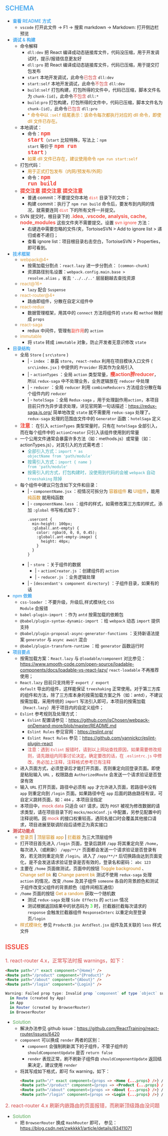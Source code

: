 ## <span style="font-weight: 600; color: #49a9ee">SCHEMA</span>
- <span style="font-weight: 600; color: #49a9ee">查看 README 方式</span>
  * <code>vscode</code> 打开此文件 -> F1 -> 搜索 markdown -> Markdown: 打开侧边栏预览
- <span style="font-weight: 600; color: #49a9ee">调试 & 构建</span>
  * 命令解释
    * <code>dll:dev</code> 把 React 编译成动态链接库文件，代码没压缩，用于开发调试时，提示/报错信息更友好
    * <code>dll:pro</code> 把 React 编译成动态链接库文件，代码已压缩，用于提交打包发布
    * <code>start</code> 本地开发调试，此命令<span style="color: #d24949">已包含</span> <code>dll:dev</code>
    * <code>start:self</code> 本地开发调试，此命令<span style="color: #d24949">不包含</span> <code>dll:dev</code>
    * <code>build:self</code> 打包构建，打包所得的文件中，代码已压缩，脚本文件名为 <code>chunk-[id]</code>，此命令<span style="color: #d24949">不包含</span> <code>dll:*</code>
    * <code>build:pro</code> 打包构建，打包所得的文件中，代码已压缩，脚本文件名为 <code>chunk-[id]</code>，此命令<span style="color: #d24949">已包含</span> <code>dll:pro</code>
    * <span style="color: #ce8512">* 命令中以 <code>:self</code> 结尾表示：该命令每次都执行对应的 dll 命令，即使 dll 文件已存在。</span>
  * 本地调试：
    - 命令：<code style="font-size: 17px; font-weight: 600; color: #f04134;">npm start</code>（<code>start</code> 比较特殊，写法上：<code>npm start</code> 等价于 <code style="font-size: 17px; font-weight: 600; color: #f04134;">npm run start</code> ）
    - <span style="color: #ce8512">如果 dll 文件已存在，建议使用命令 <code>npm run start:self </code></span>
  * 打包代码：
    - <span style="color: #ce8512">用于正式打包发布（内网/预发布/外网）</span>
    - 命令：<code style="font-size: 17px; font-weight: 600; color: #f04134;">npm run build</code>
  * <span style="font-size: 16px; font-weight: 600; color: #f04134;">提交注意 提交注意 提交注意</span>
    - 普通 commit：不要提交你本地 <code style="color: #f04134;">dist</code> 目录下的文件；
    - 构建 commit：执行了 <code>npm run build</code> 命令后，要发布到内网的情况，就需要连同 <code style="color: #f04134;">dist</code> 下的所有文件一并提交。
  * SVN 提交时，根目录下的 <span style="font-size: 16px; font-weight: 600; color: #f04134">.idea, .vscode, analysis, cache, node_modules </span> 这些文件夹不需要提交。设置 <span style="color: #f04134">svn ignore</span> 方法：
    * 右键选中需要忽略的文件/夹，TortoiseSVN > Add to ignore list > 递归或者不递归；
    * 查看 ignore list：项目根目录右击空白，TortoiseSVN > Properties，即可看到。
- <span style="font-weight: 600; color: #49a9ee">技术框架</span>
  * <span style="color: #de9f41">webpack@4+</span>
    - 按需加载分割点：<code>react.lazy</code> 进一步分割点： <code>[common-chunk]</code>
    - 资源路径别名设置：<code>webpack.config.main.base > resolve.alias</code> ，省去 <code>'../../..'</code> 层层翻越去查找资源
  * <span style="color: #de9f41">react@16+</span>
    - <code>lazy</code> 配合 <code>Suspense</code>
  * <span style="color: #de9f41">react-router@4+</span>
    - 路由即组件，分散在自定义组件中
  * <span style="color: #de9f41">react-redux</span>
    - 数据管理框架，用其中的 <code>connect</code> 方法将组件的 <code>state</code> 和 <code>method</code> 映射成 <code>props</code>
  * <span style="color: #de9f41">react-saga</span>
    - redux 中间件，管理有<span style="color: #f04134">副作用</span>的 <code>action</code>
  * <span style="color: #de9f41">immutable</span>
    - 将 <code>state</code> 转成 <code>immutable</code> 对象，防止开发者无意识修改 <code>state</code>
- <span style="font-weight: 600; color: #49a9ee">目录结构</span>
  * 全局 <code>Store</code> ( <code>src\store</code> )
    - \| - <code>index</code> ：暴露 <code>store</code>，<code>react-redux</code> 利用在项目模块入口文件 ( <code>src\index.jsx</code> ) 中提供的 <code>Provider</code> 将其作为全局引入
    - \| - <code>actionTypes</code> ：全局 <code>action</code> 类型常量，<span style="font-size: 16px; font-weight: 600; color: #f04134;">瘦action胖reducer</span>，所以 <code>redux-saga</code> 中不处理业务，业务逻辑放在 <code>reducer</code> 中处理
    - \| - <code>reducer</code> ：全局 <code>reducer</code> 利用 <code>combineReducers</code> 方法组合分散在每个组件内的 <code>reducer</code>
    - \| - <code>hotelSaga</code> ：全局 <code>Redux-saga</code> ，用于处理副作用<code>action</code>，本项目目前只作为异步请求处理，详见官网第一句话描述：https://redux-saga.js.org/ 简单地改变 <code>state</code> 就不需要用 <code>redux-saga</code> 处理了。<code>redux-saga</code> 处理的范围由文件中的 <code>Generator</code> 函数：<code>hotelSaga</code> 定义
  * <span style="font-size: 16px; font-weight: 600; color: #f04134;">注意</span>： 在引入 <code>actionTypes</code> 类型常量时，只有在 <code>hotelSaga</code> 全部引入，而在每个组件中的 <code>actionCreator</code> 只引入该组件使用到的常量
  * 一个公用文件通常会暴露许多方法（如：methods.js）或常量（如：actionTypes.js），对其引入的方式需考虑：
    - <span style="color: #42a8b5">全部引入方式：<code>import * as objectName from 'path/module'</code></span>
    - <span style="color: #42a8b5">按需引入方式：<code>import { name } from 'path/module'</code></span>
    - <span style="color: #42a8b5">按需引入的方式，打包构建时，没使用到代码的会被 <code>webpack</code> 自动 <code>treeshaking</code> 除掉</span>
  * 每个组件中建议只包含如下文件和目录：
    - \| - <code>componentName.jsx</code> ：视情况可拆分为 <span style="color: #ce8512">容器组件</span> 和 <span style="color: #ce8512">UI组件</span>，能用 <span style="color: #ce8512">纯函数</span> 就用纯函数
    - \| - <code>componentName.less</code> ：组件的样式，如需修改第三方库的样式，添加 <code>:global</code> 书写格式如下：
      ```less
      .usercont {
        min-height: 100px;
        :global(.ant-empty) {
          color: rgba(0, 0, 0, 0.45);
          :global(.ant-empty-image) {
            height: 40px;
          }
        }
      }
      ```
    - \| - <code>store</code> ：关于组件的数据
      - \| - <code>actionCreator.js</code> ：创建组件的 <code>action</code>
      - \| - <code>reducer.js</code> ：业务逻辑处理
    - \| - <code>[descendant's component directory]</code> ：子组件目录，如果有的话
- <span style="font-weight: 600; color: #49a9ee">npm 依赖</span>
  * <code>css-loader</code> ：不要升级，升级后,样式模块化 <code>CSS Module</code> 会报错
  * <code>babel-plugin-import</code> ：作为 <code>antd</code> 按需加载的依赖包
  * <code>@babel/plugin-syntax-dynamic-import</code> ：给 <code>webpack</code> 动态 <code>import</code> 提供支持
  * <code>@babel/plugin-proposal-async-generator-functions</code> ：支持新语法提案 <code>generator</code> 与 <code>async await</code> 混合
  * <code>@babel/plugin-transform-runtime</code> ：给 <code>generator</code> 函数运行时
- <span style="font-weight: 600; color: #49a9ee">项目要点</span>
  * 按需加载方案：<code>React.lazy</code> 与 <code>@loadable/component</code> 对比参见：https://www.smooth-code.com/open-source/loadable-components/docs/loadable-vs-react-lazy/ <code>react-loadable</code> 不再推荐使用；
  * <code>React.lazy</code> 目前只支持用于 <code>export / export default</code> 导出的组件，这样能保证 <code>treeshaking</code> 正常使用。对于第三方库的组件和方法，除了三方库本身的按需加载方案之外（如：antd），不建议按需加载，采用传统的 <code>import</code> 写法引入即可，本项目的按需加载（<code>React.lazy</code>）用于项目内的自定义组件；
  * <code>Eslint</code> 参考规则及处理方式：
    * <code>Eslint</code> 配置请参见：https://github.com/isChosen/webpack-onDemand-more/blob/master/README.md
    * <code>Eslint Rules</code> 参见官网：https://eslint.org/
    * <code>Eslint React Rules</code> 参见：https://github.com/yannickcr/eslint-plugin-react
    * <span style="color: #d24949">注意：遇到 <code>Eslint</code> 报错时，请到以上网站查找原因，如果需要修改规则，请先跟组内同事讨论决定。确定要改的话，在 <code>.eslintrc.js</code> 中修改，务必加上注释，注释格式参考已有注释</span>
  * 进入页面方式，必须登录后才能打开页面，否则重定向回登录页面。即使是粘贴输入 <code>URL</code> ，权限路由 <code>AuthorizedRoute</code> 会发送一个请求验证是否登录有效
  * 输入 <code>URL</code> 打开页面，路径中必须有 <code>app</code> 才允许进入页面，若路径中没有 <code>app</code> 则重定向到 <code>/login</code> 页面。如果路径中在 <code>app</code> 后面的路由路径有误，可自定义跳转页面，如：<code>404</code> ，本项目没指定
  * 本项目中，<span style="color: #d24949">mock data</span> 只适合 <code>GET</code> 请求，因为 <code>POST</code> 被视为修改数据的请求类型，请在项目目录下的 <code>mocks/mockConf.js</code> 中配置，另参见配置中的注释说明。因 <span style="color: #d24949">mock</span> 的接口权重较高，遇同名接口时会覆盖其他接口请求，项目进展至联调阶段后请修正为真实接口
- <span style="font-weight: 600; color: #d24949">测试功能点</span>
  * <span style="color: #ce8512">登录页</span> | <span style="color: #ce8512">顶层容器 app</span> | <span style="color: #ce8512">拦截器</span> 为三大顶层组件
  * 打开项目首先进入 <code>/login</code> 页面，登录后跳转 <code>/app</code> 将其重定向至 <code>/home</code>，每次进入（或刷新） <code>/app/\*\*/\*</code> 页面都会发送一个请求验证是否登录有效，若无效则重定向至 <code>/login</code>。进入了 <code>/app/\*\*/\*</code> 后切换路由达到页面变化，是不会发送请求验证登录是否有效的，登录名和密码： <code>abc 123</code>
  * 主要在 <code>/home</code> 页面做测试，页面中的按钮 <span style="color: #ce8512">Toggle background</span> 、 <span style="color: #ce8512">Change self bk</span> 和 <span style="color: #ce8512">Change parent bk</span> 测试不使用 <code>redux-saga</code> 处理 <code>action</code> 的情况，改变 <code>/home</code> 及其子组件 <code>someone</code> 各自的背景颜色和测试子组件改变父组件的背景颜色（组件间相互通信）
  * <code>/home</code> 页面的按钮 <span style="color: #ce8512">Get a random</span> 获取一个随机数
    * 测试 <code>redux-saga</code> 处理 <code>Side Effects</code> 的 <code>action</code> 情况
    * 测试根据返回结果中的状态码为 <span style="color: #0f0">3</span> 时，拦截器拦截每次请求的 <code>response</code> 会触发拦截器组件 <code>ResponseInterc</code> 以重定向至登录页<code>/login</code>
  * <span style="color: #ce8512">样式模块化</span> 参见 <code>ProductB.jsx AntdTest.jsx</code> 组件及其关联的 <code>less</code> 样式文件
## <span style="font-weight: 600; color: #f04134">ISSUES</span>
<span style="font-size: 16px; color: #d24949">1. react-router 4.x，正常写法时报 warnings，如下：</span>
```html
<Route path="/" exact component="{Home}" />
<Route path="/product" component="{Product}" />
<Route path="/about" component="{About}" />
<Route path="/login" component="{Login}" />
```
```javascript
Warning: Failed prop type: Invalid prop `component` of type `object` supplied to `Route`, expected `function`.
  in Route (created by App)
  in App
  in Router (created by BrowserRouter)
  in BrowserRouter
```
- <span style="font-size: 15px; color: #57a957">Solution</span>
  * 解决办法参见 github issue：https://github.com/ReactTraining/react-router/issues/6420
  * <code>component</code> 可以换成 <code>render</code> 两者的区别：
    * <code>component</code> 会强制刷新其下的子组件，不管子组件的 <code>shouldComponentUpdate</code> 是否 <code>return false</code>
    * <code>render</code> 表现正常，刷不刷新子组件由 <code>shouldComponentUpdate</code> 返回结果决定，建议使用 <code>render</code>
  * 将其写成如下格式，即可 fix warning，如下：
    ````html
    <Route path="/" exact component={props => <Home {...props} />} />
    <Route path="/product" component={props => <Product {...props} />} />
    <Route path="/about" component={props => <About {...props} />} />
    <Route path="/login" component={props => <Login {...props} />} />
    ````
<span style="font-size: 16px; color: #d24949">2. react-router 4.x 刷新内嵌路由的页面报错，而刷新顶级路由没问题
- <span style="font-size: 15px; color: #57a957">Solution</span>
  * 把 <code>BrowserRouter</code> 换成 <code>HashRouter</code> 即可， 参见：https://blog.csdn.net/zwkkkk1/article/details/83411071
